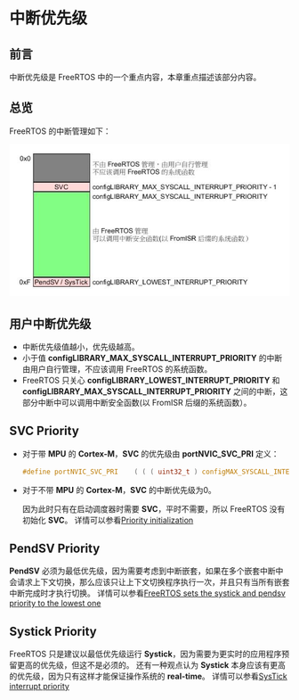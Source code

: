 # 中断优先级

## 前言

中断优先级是 FreeRTOS 中的一个重点内容，本章重点描述该部分内容。

## 总览

FreeRTOS 的中断管理如下：

![interrupt priority][1]

## 用户中断优先级

 - 中断优先级值越小，优先级越高。
 - 小于值 **configLIBRARY_MAX_SYSCALL_INTERRUPT_PRIORITY** 的中断由用户自行管理，不应该调用 FreeRTOS 的系统函数。
 - FreeRTOS 只关心 **configLIBRARY_LOWEST_INTERRUPT_PRIORITY** 和 **configLIBRARY_MAX_SYSCALL_INTERRUPT_PRIORITY** 之间的中断，这部分中断中可以调用中断安全函数(以 FromISR 后缀的系统函数）。

## SVC Priority

 - 对于带 **MPU** 的 **Cortex-M**，**SVC** 的优先级由 **portNVIC_SVC_PRI** 定义：

    ```C
    #define portNVIC_SVC_PRI    ( ( ( uint32_t ) configMAX_SYSCALL_INTERRUPT_PRIORITY - 1UL ) << 24UL )
    ```

 - 对于不带 **MPU** 的 **Cortex-M**，**SVC** 的中断优先级为0。

    因为此时只有在启动调度器时需要 **SVC**，平时不需要，所以 FreeRTOS 没有初始化 **SVC**。
    详情可以参看[Priority initialization][2]

## PendSV Priority

**PendSV** 必须为最低优先级，因为需要考虑到中断嵌套，如果在多个嵌套中断中会请求上下文切换，那么应该只让上下文切换程序执行一次，并且只有当所有嵌套中断完成时才执行切换。
详情可以参看[FreeRTOS sets the systick and pendsv priority to the lowest one][3]

## Systick Priority

FreeRTOS 只是建议以最低优先级运行 **Systick**，因为需要为更实时的应用程序预留更高的优先级，但这不是必须的。
还有一种观点认为 **Systick** 本身应该有更高的优先级，因为只有这样才能保证操作系统的 **real-time**。
详情可以参看[SysTick interrupt priority][4]

 [1]: ./images/interrupt_priority.jpg
 [2]: https://sourceforge.net/p/freertos/discussion/382005/thread/1a42e593/
 [3]: https://sourceforge.net/p/freertos/discussion/382005/thread/0dfa0de2/?limit=25#3265
 [4]: https://sourceforge.net/p/freertos/discussion/382005/thread/99f02a87/
